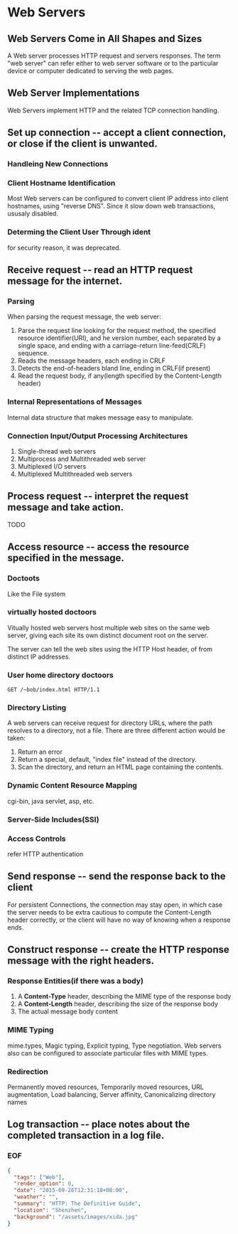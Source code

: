 Web Servers
===
## Web Servers Come in All Shapes and Sizes
A Web server processes HTTP request and servers responses. The term "web server" can refer either to web server software or to the particular device or computer dedicated to serving the web pages.

## Web Server Implementations
Web Servers implement HTTP and the related TCP connection handling.

## Set up connection -- accept a client connection, or close if the client is unwanted.

### Handleing New Connections

### Client Hostname Identification
Most Web servers can be configured to convert client IP address into client hostnames, using "reverse DNS". Since it slow down web transactions, ususaly disabled.

### Determing the Client User Through ident
for security reason, it was deprecated.

## Receive request -- read an HTTP request message for the internet.

### Parsing
When parsing the request message, the web server:
1. Parse the request line looking for the request method, the specified resource identifier(URI), and he version number, each separated by a single space, and ending with a carriage-return line-feed(CRLF) sequence.
2. Reads the message headers, each ending in CRLF
3. Detects the end-of-headers bland line, ending in CRLF(if present)
4. Read the request body, if any(length specified by the Content-Length header)

### Internal Representations of Messages
Internal data structure that makes message easy to manipulate.

### Connection Input/Output Processing Architectures
1. Single-thread web servers
2. Multiprocess and Multithreaded web server
3. Multiplexed I/O servers
4. Multiplexed Multithreaded web servers

## Process request -- interpret the request message and take action.
TODO

## Access resource -- access the resource specified in the message.

### Doctoots
Like the File system

### virtually hosted doctoors
Vitually hosted web servers host multiple web sites on the same web server, giving each site its own distinct document root on the server.

The server can tell the web sites using the HTTP Host header, of from distinct IP addresses.

### User home directory doctoors
``GET /~bob/index.html HTTP/1.1``

### Directory Listing
A web servers can receive request for directory URLs, where the path resolves to a directory, not a file. There are three different action would be taken:
1. Return an error
2. Return a special, default, "index file" instead of the directory.
3. Scan the directory, and return an HTML page containing the contents.

### Dynamic Content Resource Mapping
cgi-bin, java servlet, asp, etc.

### Server-Side Includes(SSI)

### Access Controls
refer HTTP authentication

## Send response -- send the response back to the client
For persistent Connections, the connection may stay open, in which case the server needs to be extra cautious to compute the Content-Length header correctly, or the client will have no way of knowing when a response ends.

## Construct response -- create the HTTP response message with the right headers.

### Response Entities(if there was a body)
1. A **Content-Type** header, describing the MIME type of the response body
2. A **Content-Length** header, describing the size of the response body
3. The actual message body content

### MIME Typing
mime.types, Magic typing, Explicit typing, Type negotiation. Web servers also can be configured to associate particular files with MIME types.

### Redirection
Permanently moved resources, Temporarily moved resources, URL augmentation, Load balancing, Server affinity, Canonicalizing directory names

## Log transaction -- place notes about the completed transaction in a log file.

### EOF
```json
{
  "tags": ["Web"],
  "render_option": 0,
  "date": "2015-09-26T12:31:18+08:00",
  "weather": "",
  "summary": "HTTP: The Definitive Guide",
  "location": "Shenzhen",
  "background": "/assets/images/xida.jpg"
}
```
